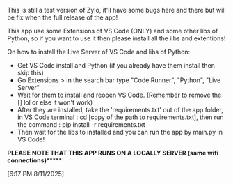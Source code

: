 This is still a test version of Zylo, it'll have some bugs here and there but will be fix
when the full release of the app!

This app use some Extensions of VS Code (ONLY) and some other libs of Python,
so if you want to use it then please install all the ilbs and extentions!

On how to install the Live Server of VS Code and libs of Python:
+ Get VS Code install and Python (if you already have them install then skip this)
+ Go Extensions > in the search bar type "Code Runner", "Python", "Live Server"
+ Wait for them to install and reopen VS Code.							(Remember to remove the [] lol or else it won't work)
+ After they are installed, take the 'requirements.txt' out of the app folder, in VS Code terminal : cd [copy of the path to requirements.txt],
then run the command :  pip install -r requirements.txt
+ Then wait for the libs to installed and you can run the app by main.py in VS Code!

******PLEASE NOTE THAT THIS APP RUNS ON A LOCALLY SERVER (same wifi connections)***********

[6:17 PM 8/11/2025]